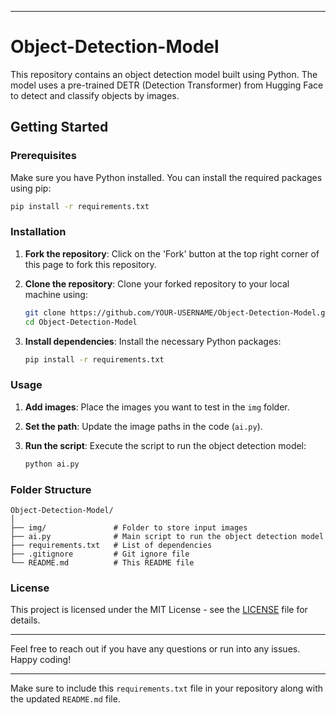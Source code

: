 
---

# Object-Detection-Model

This repository contains an object detection model built using Python. The model uses a pre-trained DETR (Detection Transformer) from Hugging Face to detect and classify objects by images.

## Getting Started

### Prerequisites

Make sure you have Python installed. You can install the required packages using pip:

```bash
pip install -r requirements.txt
```

### Installation

1. **Fork the repository**: Click on the 'Fork' button at the top right corner of this page to fork this repository.

2. **Clone the repository**: Clone your forked repository to your local machine using:

    ```bash
    git clone https://github.com/YOUR-USERNAME/Object-Detection-Model.git
    cd Object-Detection-Model
    ```

3. **Install dependencies**: Install the necessary Python packages:

    ```bash
    pip install -r requirements.txt
    ```

### Usage

1. **Add images**: Place the images you want to test in the `img` folder.

2. **Set the path**: Update the image paths in the code (`ai.py`).

3. **Run the script**: Execute the script to run the object detection model:

    ```bash
    python ai.py
    ```

### Folder Structure

```
Object-Detection-Model/
│
├── img/               # Folder to store input images
├── ai.py              # Main script to run the object detection model
├── requirements.txt   # List of dependencies
├── .gitignore         # Git ignore file
└── README.md          # This README file
```

### License

This project is licensed under the MIT License - see the [LICENSE](LICENSE) file for details.

---

Feel free to reach out if you have any questions or run into any issues. Happy coding!

---

Make sure to include this `requirements.txt` file in your repository along with the updated `README.md` file.
